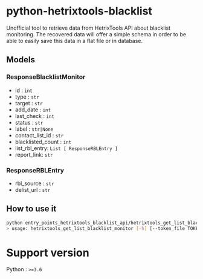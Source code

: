# python-hetrixtools-blacklist

Unofficial tool to retrieve data from HetrixTools API about blacklist monitoring. The recovered data will
offer a simple schema in order to be able to easily save this data in a flat
file or in database.

## Models

### ResponseBlacklistMonitor

* id : `int`
* type : `str`
* target : `str`
* add_date : `int`
* last_check : `int`
* status : `str`
* label : `str|None`
* contact_list_id : `str`
* blacklisted_count : `int`
* list_rbl_entry: `List [ ResponseRBLEntry ]`
* report_link: `str`

### ResponseRBLEntry

* rbl_source : `str`
* delist_url : `str`

## How to use it

```sh
python entry_points_hetrixtools_blacklist_api/hetrixtools_get_list_blacklist_monitor.py -h
> usage: hetrixtools_get_list_blacklist_monitor [-h] [--token_file TOKEN_FILE] [--use_relay_endpoint] [--verbose] [--version]
```

# Support version

Python : `>=3.6`

